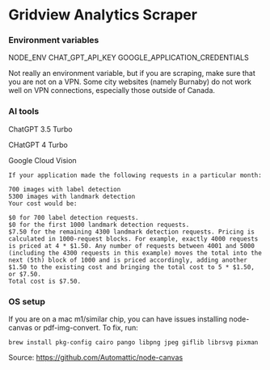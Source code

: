 # Gridview Analytics Scraper

### Environment variables

NODE_ENV
CHAT_GPT_API_KEY
GOOGLE_APPLICATION_CREDENTIALS

Not really an environment variable, but if you are scraping, make sure that you are not on a VPN. Some city websites (namely Burnaby) do not work well on VPN connections, especially those outside of Canada.

### AI tools

ChatGPT 3.5 Turbo

CHatGPT 4 Turbo

Google Cloud Vision

```
If your application made the following requests in a particular month:

700 images with label detection
5300 images with landmark detection
Your cost would be:

$0 for 700 label detection requests.
$0 for the first 1000 landmark detection requests.
$7.50 for the remaining 4300 landmark detection requests. Pricing is calculated in 1000-request blocks. For example, exactly 4000 requests is priced at 4 * $1.50. Any number of requests between 4001 and 5000 (including the 4300 requests in this example) moves the total into the next (5th) block of 1000 and is priced accordingly, adding another $1.50 to the existing cost and bringing the total cost to 5 * $1.50, or $7.50.
Total cost is $7.50.
```

### OS setup

If you are on a mac m1/similar chip, you can have issues installing node-canvas or pdf-img-convert. To fix, run:

`brew install pkg-config cairo pango libpng jpeg giflib librsvg pixman`

Source: https://github.com/Automattic/node-canvas
